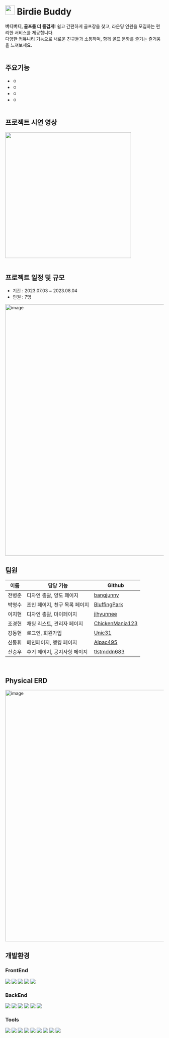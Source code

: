 # <img src="https://github.com/Alpac495/Birdie_Buddy/assets/116734433/c5f2526e-e7fb-45a4-b6fe-cccafd920673" width="30"/> Birdie Buddy
<b>버디버디, 골프를 더 즐겁게!</b> 쉽고 간편하게 골프장을 찾고, 라운딩 인원을 모집하는 편리한 서비스를 제공합니다.<br/>
다양한 커뮤니티 기능으로 새로운 친구들과 소통하며, 함께 골프 문화를 즐기는 즐거움을 느껴보세요.<br/><br/>

## 주요기능
* ㅇ
* ㅇ
* ㅇ
* ㅇ
<br/><br/>

## 프로젝트 시연 영상
[<img src="https://github.com/bangjunny/together/assets/116734433/48783823-b3db-448b-958b-ff5417483755" width="400"/>](https://www.youtube.com/watch?v=6GRKU_7jQ8k)
<br/><br/>

## 프로젝트 일정 및 규모
* 기간 : 2023.07.03 ~ 2023.08.04
* 인원 : 7명
<img width="800" alt="image" src="https://github.com/bangjunny/together/assets/116734433/74dbf69d-8c41-4ecb-91b7-48b090dffc5a">
<br/>

## 팀원
이름|담당 기능|Github
---|---|---
전병준|디자인 총괄, 양도 페이지|[bangjunny](https://github.com/bangjunny)
박명수|조인 페이지, 친구 목록 페이지|[BluffingPark](https://github.com/BluffingPark)
이지현|디자인 총괄, 마이페이지|[jihyunnee](https://github.com/jihyunnee)
조경현|채팅 리스트, 관리자 페이지|[ChickenMania123](https://github.com/ChickenMania123)
강동현|로그인, 회원가입|[Unic31](https://github.com/Unic31)
신동휘|메인페이지, 랭킹 페이지|[Alpac495](https://github.com/Alpac495)
신승우|후기 페이지, 공지사항 페이지|[tlstmddn683](https://github.com/tlstmddn683)
<br/>

## Physical ERD
<img width="800" alt="image" src="https://github.com/bangjunny/together/assets/116734433/83c335af-67ce-4128-8cf8-a24a38d0e7e6">
<br/>

## 개발환경
### FrontEnd
<div>
  <img src="https://img.shields.io/badge/html-E34F26?style=for-the-badge&logo=html5&logoColor=white">
  <img src="https://img.shields.io/badge/CSS-1572B6?style=for-the-badge&logo=CSS3&logoColor=white">
  <img src="https://img.shields.io/badge/javascript-F7DF1E?style=for-the-badge&logo=javascript&logoColor=white">
  <img src="https://img.shields.io/badge/react-61DAFB?style=for-the-badge&logo=react&logoColor=white">
  <img src="https://img.shields.io/badge/Axios-5A29E4?style=for-the-badge&logo=Axios&logoColor=white">
</div>

### BackEnd
<div>
  <img src="https://img.shields.io/badge/Java-007396?style=for-the-badge&logo=Java&logoColor=white"> 
  <img src="https://img.shields.io/badge/Spring Boot-6DB33F?style=for-the-badge&logo=spring boot&logoColor=white">
  <img src="https://img.shields.io/badge/mybatis-000000?style=for-the-badge&logo=java&logoColor=white">
  <img src="https://img.shields.io/badge/mysql-4479A1?style=for-the-badge&logo=mysql&logoColor=white">
  <img src="https://img.shields.io/badge/apache tomcat-F8DC75?style=for-the-badge&logo=apachetomcat&logoColor=black">
  <img src="https://img.shields.io/badge/naver cloud platform-03C75A?style=for-the-badge&logo=naver&logoColor=white">
</div>

### Tools
<div>
  <img src="https://img.shields.io/badge/gradle-02303A?style=for-the-badge&logo=gradle&logoColor=white"> 
  <img src="https://img.shields.io/badge/jenkins-D24939?style=for-the-badge&logo=jenkins&logoColor=white">
  <img src="https://img.shields.io/badge/docker-2496ED?style=for-the-badge&logo=docker&logoColor=white">
  <img src="https://img.shields.io/badge/GitHub-181717?style=for-the-badge&logo=GitHub&logoColor=white">
  <img src="https://img.shields.io/badge/Git-F05032?style=for-the-badge&logo=Git&logoColor=white">
  <img src="https://img.shields.io/badge/intellij idea-000000?style=for-the-badge&logo=intellijidea&logoColor=white">
  <img src="https://img.shields.io/badge/vscode-007ACC?style=for-the-badge&logo=visualstudiocode&logoColor=white">
  <img src="https://img.shields.io/badge/Discord-5865F2?style=for-the-badge&logo=discord&logoColor=white">
  <img src="https://img.shields.io/badge/Figma-F24E1E?style=for-the-badge&logo=figma&logoColor=white">
</div>
